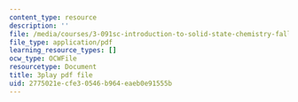 ```yaml
---
content_type: resource
description: ''
file: /media/courses/3-091sc-introduction-to-solid-state-chemistry-fall-2010/2775021ecfe30546b964eaeb0e91555b_YwKqzngTcLw.pdf
file_type: application/pdf
learning_resource_types: []
ocw_type: OCWFile
resourcetype: Document
title: 3play pdf file
uid: 2775021e-cfe3-0546-b964-eaeb0e91555b
---
```

